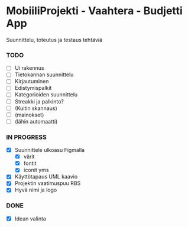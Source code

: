 # MobiiliProjekti - Vaahtera - Budjetti App

Suunnittelu, toteutus ja testaus tehtäviä  

### TODO
* [ ] Ui rakennus  
* [ ] Tietokannan suunnittelu  
* [ ] Kirjautuminen  
* [ ] Edistymispalkit  
* [ ] Kategorioiden suunnittelu 
* [ ] Streakki ja palkinto?  
* [ ] (Kuitin skannaus) 
* [ ] (mainokset)
* [ ] (lähin automaatti) 

### IN PROGRESS
* [x] Suunnittele ulkoasu Figmalla  
    * [x] värit  
    * [x] fontit  
    * [x] iconit yms  
* [x] Käyttötapaus UML kaavio  
* [x] Projektin vaatimuspuu RBS
* [x] Hyvä nimi ja logo 

### DONE
* [x] Idean valinta  
